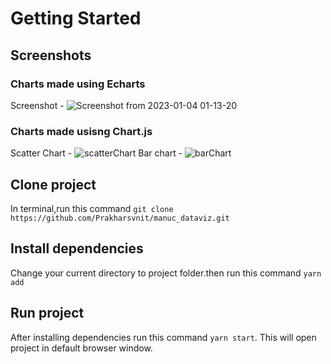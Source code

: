 # Getting Started

## Screenshots

### Charts made using Echarts

Screenshot - ![Screenshot from 2023-01-04 01-13-20](https://user-images.githubusercontent.com/19989448/210429821-a6a62ceb-2fe0-46e4-8e8c-0a539762be78.png)

### Charts made usisng Chart.js

Scatter Chart - ![scatterChart](https://user-images.githubusercontent.com/19989448/210269977-93273fc7-12f2-4903-ba4d-02a5f42ef93d.png)
Bar chart - ![barChart](https://user-images.githubusercontent.com/19989448/210270031-be1807fd-724a-4a7d-9476-4105b04d0110.png)

## Clone project

In terminal,run this command `git clone https://github.com/Prakharsvnit/manuc_dataviz.git`

## Install dependencies

Change your current directory to project folder.then run this command `yarn add` 

## Run project

After installing dependencies run this command `yarn start`. This will open project in default browser window.
